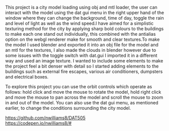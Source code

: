 This project is a city model loading using obj and mtl loader, the user can interact with the model using the dat gui menu in the right upper hand of the window where they can change the background, time of day, toggle the rain and level of light as well as the wind speed.I have aimed for a simplistic texturing method for the city by applying sharp bold colours to the buildings to make each one stand out individually, this combined with the antialias option on the webgl renderer make for smooth and clear textures.To make the model I used blender and exported it into an obj file for the model and an mtl for the textures, I also made the clouds in blender however due to some issues with the toggle switch with dat.gui I imported it in a different way and used an image texture. I wanted to include some elements to make the project feel a bit denser with detail so I started adding elements to the buildings such as external fire escapes, various air conditioners, dumpsters and electrical boxes. 

To explore this project you can use the orbit controls which operate as follows: hold click and move the mouse to rotate the model, hold right click and move the mouse to pan across the model and scroll the mouse to zoom in and out of the model. You can also use the dat gui menu, as mentioned earlier, to change the conditions surrounding the city model.

https://github.com/nwilliams8/DAT505  
https://codepen.io/nwilliams8/#
